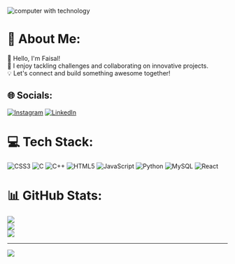 ![computer with technology](https://www.google.com/url?sa=i&url=https%3A%2F%2Fpixabay.com%2Fillustrations%2Fcomputer-keyboard-cpu-monitor-5675047%2F&psig=AOvVaw3V_dQn0sWqopw24lbXSXjm&ust=1711620491838000&source=images&cd=vfe&opi=89978449&ved=0CBIQjRxqFwoTCMjRuK2ZlIUDFQAAAAAdAAAAABAE)
# 💫 About Me:
👋 Hello, I'm Faisal!<br>🔨 I enjoy tackling challenges and collaborating on innovative projects.<br>💡 Let's connect and build something awesome together! 


## 🌐 Socials:
[![Instagram](https://img.shields.io/badge/Instagram-%23E4405F.svg?logo=Instagram&logoColor=white)](https://instagram.com/mohd.faisal0706) [![LinkedIn](https://img.shields.io/badge/LinkedIn-%230077B5.svg?logo=linkedin&logoColor=white)](https://linkedin.com/in/mohammedfaisalahmed) 

# 💻 Tech Stack:
![CSS3](https://img.shields.io/badge/css3-%231572B6.svg?style=flat&logo=css3&logoColor=white) ![C](https://img.shields.io/badge/c-%2300599C.svg?style=flat&logo=c&logoColor=white) ![C++](https://img.shields.io/badge/c++-%2300599C.svg?style=flat&logo=c%2B%2B&logoColor=white) ![HTML5](https://img.shields.io/badge/html5-%23E34F26.svg?style=flat&logo=html5&logoColor=white) ![JavaScript](https://img.shields.io/badge/javascript-%23323330.svg?style=flat&logo=javascript&logoColor=%23F7DF1E) ![Python](https://img.shields.io/badge/python-3670A0?style=flat&logo=python&logoColor=ffdd54) ![MySQL](https://img.shields.io/badge/mysql-%2300000f.svg?style=flat&logo=mysql&logoColor=white) ![React](https://img.shields.io/badge/react-%2320232a.svg?style=flat&logo=react&logoColor=%2361DAFB)
# 📊 GitHub Stats:
![](https://github-readme-stats.vercel.app/api?username=mohd-faisal07&theme=vue-dark&hide_border=false&include_all_commits=false&count_private=false)<br/>
![](https://github-readme-streak-stats.herokuapp.com/?user=mohd-faisal07&theme=vue-dark&hide_border=false)<br/>
![](https://github-readme-stats.vercel.app/api/top-langs/?username=mohd-faisal07&theme=vue-dark&hide_border=false&include_all_commits=false&count_private=false&layout=compact)

---
[![](https://visitcount.itsvg.in/api?id=mohd-faisal07&icon=0&color=0)](https://visitcount.itsvg.in)


